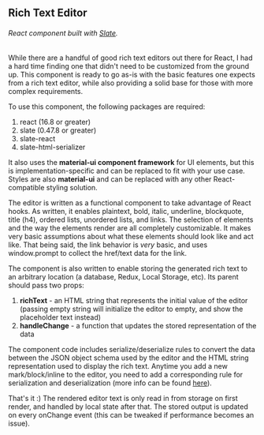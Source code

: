 ## Rich Text Editor
###### React component built with [Slate](https://github.com/ianstormtaylor/slate).

While there are a handful of good rich text editors out there for React, I had a hard time finding one that didn't need to be customized from the ground up. This component is ready to go as-is with the basic features one expects from a rich text editor, while also providing a solid base for those with more complex requirements.

To use this component, the following packages are required:

1. react (16.8 or greater)
2. slate (0.47.8 or greater)
3. slate-react
4. slate-html-serializer

It also uses the **material-ui component framework** for UI elements, but this is implementation-specific and can be replaced to fit with your use case. Styles are also **material-ui** and can be replaced with any other React-compatible styling solution.

The editor is written as a functional component to take advantage of React hooks. As written, it enables plaintext, bold, italic, underline, blockquote, title (h4), ordered lists, unordered lists, and links. The selection of elements and the way the elements render are all completely customizable. It makes very basic assumptions about what these elements should look like and act like. That being said, the link behavior is _very_ basic, and uses window.prompt to collect the href/text data for the link.

The component is also written to enable storing the generated rich text to an arbitrary location (a database, Redux, Local Storage, etc). Its parent should pass two props:

1. **richText** - an HTML string that represents the initial value of the editor (passing empty string will initialize the editor to empty, and show the placeholder text instead)
2. **handleChange** - a function that updates the stored representation of the data

The component code includes serialize/deserialize rules to convert the data between the JSON object schema used by the editor and the HTML string representation used to display the rich text. Anytime you add a new mark/block/inline to the editor, you need to add a corresponding rule for serialization and deserialization (more info can be found [here](https://docs.slatejs.org/walkthroughs/saving-and-loading-html-content)).

That's it :) The rendered editor text is only read in from storage on first render, and handled by local state after that. The stored output is updated on every onChange event (this can be tweaked if performance becomes an issue).
